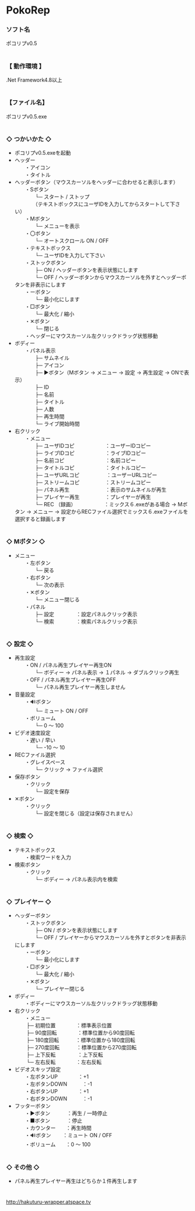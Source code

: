 # PokoRep

### ソフト名
ポコリプv0.5

# 
### 【 動作環境 】
.Net Framework4.8以上

# 
### 【ファイル名】
ポコリプv0.5.exe

# 
### ◇ つかいかた ◇
- ポコリプv0.5.exeを起動
- ヘッダー  
　　・アイコン  
　　・タイトル  
- ヘッダーボタン（マウスカーソルをヘッダーに合わせると表示します）  
　　・Sボタン  
　　　　└─ スタート / ストップ  
　　　　（テキストボックスにユーザIDを入力してからスタートして下さい）  
　　・Mボタン  
　　　　└─ メニューを表示  
　　・〇ボタン  
　　　　└─ オートスクロール ON / OFF  
　　・テキストボックス  
　　　　└─ ユーザIDを入力して下さい  
　　・ストックボタン  
　　　　├─ ON / ヘッダーボタンを表示状態にします  
　　　　└─ OFF / ヘッダーボタンからマウスカーソルを外すとヘッダーボタンを非表示にします  
　　・ーボタン  
　　　　└─ 最小化にします  
　　・□ボタン  
　　　　└─ 最大化 / 縮小  
　　・✕ボタン  
　　　　└─ 閉じる  
　　・ヘッダーにマウスカーソル左クリックドラッグ状態移動  
- ボディー  
　　・パネル表示  
　　　　├─ サムネイル  
　　　　├─ アイコン  
　　　　├─ ▶ボタン（Mボタン -> メニュー -> 設定 -> 再生設定 -> ONで表示）  
　　　　├─ ID  
　　　　├─ 名前  
　　　　├─ タイトル  
　　　　├─ 人数  
　　　　├─ 再生時間  
　　　　└─ ライブ開始時間  
- 右クリック  
　　・メニュー  
　　　　├─ ユーザIDコピ　　　　　　：ユーザーIDコピー  
　　　　├─ ライブIDコピ　　　　　　：ライブIDコピー  
　　　　├─ 名前コピ　　　　　　　　：名前コピー  
　　　　├─ タイトルコピ　　　　　　：タイトルコピー  
　　　　├─ ユーザURLコピ　　 　　　：ユーザーURLコピー  
　　　　├─ ストリームコピ　　　　　：ストリームコピー  
　　　　├─ パネル再生　　　　　　　：表示のサムネイルが再生  
　　　　├─ プレイヤー再生　　　　　：プレイヤーが再生  
　　　　└─ REC （録画）　　　　　　：ミックス６.exeがある場合 -> Mボタン -> メニュー -> 設定からRECファイル選択でミックス６.exeファイルを選択すると録画します  

# 
### ◇ Mボタン ◇
- メニュー  
　　・左ボタン  
　　　　└─ 戻る  
　　・右ボタン  
　　　　└─ 次の表示  
　　・✕ボタン  
　　　　└─ メニュー閉じる  
　　・パネル  
　　　　├─ 設定　　　　 ：設定パネルクリック表示  
　　　　└─ 検索　　　　 ：検索パネルクリック表示  

# 
### ◇ 設定 ◇
- 再生設定  
　　・ON / パネル再生プレイヤー再生ON  
　　　　└─ ボディー -> パネル表示 -> １パネル -> ダブルクリック再生  
　　・OFF / パネル再生プレイヤー再生OFF  
　　　　└─ パネル再生プレイヤー再生しません  
- 音量設定  
　　・🔊ボタン  
　　　　└─ ミュート ON / OFF  
　　・ボリューム  
　　　　└─ 0 ～ 100  
- ビデオ速度設定  
　　・遅い / 早い  
　　　　└─ -10 ～ 10  
- RECファイル選択  
　　・グレイスペース  
　　　　└─ クリック -> ファイル選択  
- 保存ボタン  
　　・クリック  
　　　　└─ 設定を保存  
- ✕ボタン  
　　・クリック  
　　　　└─ 設定を閉じる（設定は保存されません）  

# 
### ◇ 検索 ◇
- テキストボックス  
　　・検索ワードを入力  
- 検索ボタン  
　　・クリック  
　　　　└─ ボディー -> パネル表示内を検索  

# 
### ◇ プレイヤー ◇
- ヘッダーボタン  
　　・ストックボタン  
　　　　├─ ON / ボタンを表示状態にします  
　　　　└─ OFF / プレイヤーからマウスカーソルを外すとボタンを非表示にします  
　　・ーボタン  
　　　　└─ 最小化にします  
　　・□ボタン  
　　　　└─ 最大化 / 縮小  
　　・✕ボタン  
　　　　└─ プレイヤー閉じる  
- ボディー  
　　・ボディーにマウスカーソル左クリックドラッグ状態移動  
- 右クリック  
　　・メニュー  
　　   ├─ 初期位置　　　　：標準表示位置  
　　   ├─ 90度回転　　　　：標準位置から90度回転  
　　   ├─ 180度回転　　　 ：標準位置から180度回転  
　　   ├─ 270度回転　　 　：標準位置から270度回転  
　　   ├─ 上下反転　　 　　：上下反転  
　　   └─ 左右反転　　　　：左右反転  
- ビデオスキップ設定  
　　・左ボタンUP　　　　：+1  
　　・左ボタンDOWN　　　：-1  
　　・右ボタンUP　　　　：+1  
　　・右ボタンDOWN　　　：-1  
- フッターボタン  
　　・▶ボタン　　　 ：再生 / 一時停止  
　　・■ボタン　　　 ：停止  
　　・カウンター　　：再生時間  
　　・🔊ボタン　　 ：ミュート ON / OFF  
　　・ボリューム　　：0 ～ 100  

# 
### ◇ その他 ◇
- パネル再生プレイヤー再生はどちらか１件再生します  

# 
http://hakuturu-wrapper.atspace.tv
